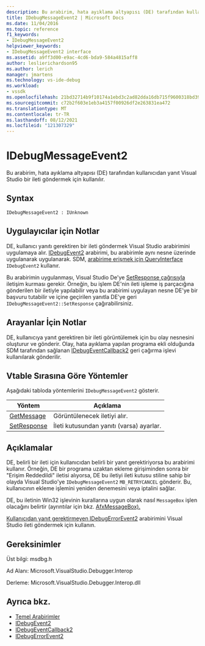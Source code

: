 ```yaml
---
description: Bu arabirim, hata ayıklama altyapısı (DE) tarafından kullanıcıdan yanıt Visual Studio bir ileti göndermek için kullanılır.
title: IDebugMessageEvent2 | Microsoft Docs
ms.date: 11/04/2016
ms.topic: reference
f1_keywords:
- IDebugMessageEvent2
helpviewer_keywords:
- IDebugMessageEvent2 interface
ms.assetid: a9ff3d00-e9ac-4cd6-bda9-584a4815aff8
author: leslierichardson95
ms.author: lerich
manager: jmartens
ms.technology: vs-ide-debug
ms.workload:
- vssdk
ms.openlocfilehash: 21bd32714b9f10174a1ebd3c2ad82dda16db715f9600318bd391f0c99e036463
ms.sourcegitcommit: c72b2f603e1eb3a4157f00926df2e263831ea472
ms.translationtype: MT
ms.contentlocale: tr-TR
ms.lasthandoff: 08/12/2021
ms.locfileid: "121307329"
---
```

# <a name="idebugmessageevent2"></a>IDebugMessageEvent2
Bu arabirim, hata ayıklama altyapısı (DE) tarafından kullanıcıdan yanıt Visual Studio bir ileti göndermek için kullanılır.

## <a name="syntax"></a>Syntax

```
IDebugMessageEvent2 : IUnknown
```

## <a name="notes-for-implementers"></a>Uygulayıcılar için Notlar
 DE, kullanıcı yanıtı gerektiren bir ileti göndermek Visual Studio arabirimini uygulamaya alır. [IDebugEvent2](../../../extensibility/debugger/reference/idebugevent2.md) arabirimi, bu arabirimle aynı nesne üzerinde uygulanarak uygulanarak. SDM, [arabirime erişmek için QueryInterface](/cpp/atl/queryinterface) `IDebugEvent2` kullanır.

 Bu arabirimin uygulanması, Visual Studio De'ye [SetResponse çağrısıyla](../../../extensibility/debugger/reference/idebugmessageevent2-setresponse.md) iletişim kurması gerekir. Örneğin, bu işlem DE'nin ileti işleme iş parçacığına gönderilen bir iletiyle yapılabilir veya bu arabirimi uygulayan nesne DE'ye bir başvuru tutabilir ve içine geçirilen yanıtla DE'ye geri `IDebugMessageEvent2::SetResponse` çağırabilirsiniz.

## <a name="notes-for-callers"></a>Arayanlar İçin Notlar
 DE, kullanıcıya yanıt gerektiren bir ileti görüntülemek için bu olay nesnesini oluşturur ve gönderir. Olay, hata ayıklama yapılan programa ekli olduğunda SDM tarafından sağlanan [IDebugEventCallback2](../../../extensibility/debugger/reference/idebugeventcallback2.md) geri çağırma işlevi kullanılarak gönderilir.

## <a name="methods-in-vtable-order"></a>Vtable Sırasına Göre Yöntemler
 Aşağıdaki tabloda yöntemlerini `IDebugMessageEvent2` gösterir.

|Yöntem|Açıklama|
|------------|-----------------|
|[GetMessage](../../../extensibility/debugger/reference/idebugmessageevent2-getmessage.md)|Görüntülenecek iletiyi alır.|
|[SetResponse](../../../extensibility/debugger/reference/idebugmessageevent2-setresponse.md)|İleti kutusundan yanıtı (varsa) ayarlar.|

## <a name="remarks"></a>Açıklamalar
 DE, belirli bir ileti için kullanıcıdan belirli bir yanıt gerektiriyorsa bu arabirimi kullanır. Örneğin, DE bir programa uzaktan ekleme girişiminden sonra bir "Erişim Reddedildi" iletisi alıyorsa, DE bu iletiyi ileti kutusu stiline sahip bir olayda Visual Studio'ye `IDebugMessageEvent2` `MB_RETRYCANCEL` gönderir. Bu, kullanıcının ekleme işlemini yeniden denemesini veya iptalini sağlar.

 DE, bu iletinin Win32 işlevinin kurallarına uygun olarak nasıl `MessageBox` işlen olacağını belirtir (ayrıntılar için bkz. [AfxMessageBox).](/cpp/mfc/reference/cstring-formatting-and-message-box-display#afxmessagebox)

 [Kullanıcıdan yanıt gerektirmeyen IDebugErrorEvent2](../../../extensibility/debugger/reference/idebugerrorevent2.md) arabirimini Visual Studio ileti göndermek için kullanın.

## <a name="requirements"></a>Gereksinimler
 Üst bilgi: msdbg.h

 Ad Alanı: Microsoft.VisualStudio.Debugger.Interop

 Derleme: Microsoft.VisualStudio.Debugger.Interop.dll

## <a name="see-also"></a>Ayrıca bkz.
- [Temel Arabirimler](../../../extensibility/debugger/reference/core-interfaces.md)
- [IDebugEvent2](../../../extensibility/debugger/reference/idebugevent2.md)
- [IDebugEventCallback2](../../../extensibility/debugger/reference/idebugeventcallback2.md)
- [IDebugErrorEvent2](../../../extensibility/debugger/reference/idebugerrorevent2.md)
